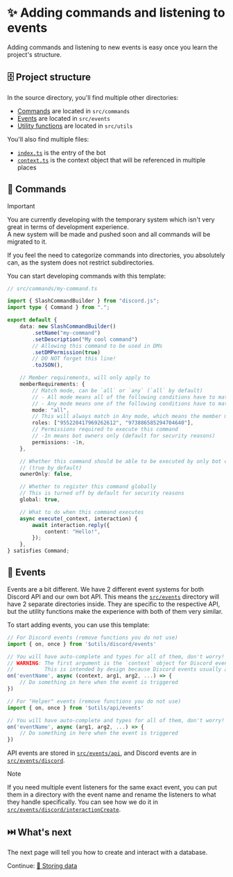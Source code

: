 # ✨ Adding commands and listening to events

Adding commands and listening to new events is easy once you learn the project's structure.

## 🗄️ Project structure

In the source directory, you'll find multiple other directories:

-   [Commands](#💬-commands) are located in `src/commands`
-   [Events](#🚩-events) are located in `src/events`
-   [Utility functions](../src/utils) are located in `src/utils`

You'll also find multiple files:

-   [`index.ts`](../src/index.ts) is the entry of the bot
-   [`context.ts`](../src/context.ts) is the context object that will be referenced in multiple places

## 💬 Commands

> [!IMPORTANT]  
> You are currently developing with the temporary system which isn't very great in terms of development experience.  
> A new system will be made and pushed soon and all commands will be migrated to it.

If you feel the need to categorize commands into directories, you absolutely can, as the system does not restrict subdirectories.

You can start developing commands with this template:

```ts
// src/commands/my-command.ts

import { SlashCommandBuilder } from "discord.js";
import type { Command } from ".";

export default {
    data: new SlashCommandBuilder()
        .setName("my-command")
        .setDescription("My cool command")
        // Allowing this command to be used in DMs
        .setDMPermission(true)
        // DO NOT forget this line!
        .toJSON(),

    // Member requirements, will only apply to
    memberRequirements: {
        // Match mode, can be `all` or `any` (`all` by default)
        // - All mode means all of the following conditions have to match
        // - Any mode means one of the following conditions have to match
        mode: "all",
        // This will always match in Any mode, which means the member must have one of these roles to pass
        roles: ["955220417969262612", "973886585294704640"],
        // Permissions required to execute this command
        // -1n means bot owners only (default for security reasons)
        permissions: -1n,
    },

    // Whether this command should be able to be executed by only bot owners
    // (true by default)
    ownerOnly: false,

    // Whether to register this command globally
    // This is turned off by default for security reasons
    global: true,

    // What to do when this command executes
    async execute(_context, interaction) {
        await interaction.reply({
            content: "Hello!",
        });
    },
} satisfies Command;
```

## 🚩 Events

Events are a bit different. We have 2 different event systems for both Discord API and our own bot API. This means the [`src/events`](../src/events) directory will have 2 separate directories inside. They are specific to the respective API, but the utility functions make the experience with both of them very similar.

To start adding events, you can use this template:

```ts
// For Discord events (remove functions you do not use)
import { on, once } from '$utils/discord/events'

// You will have auto-complete and types for all of them, don't worry!
// WARNING: The first argument is the `context` object for Discord events
//          This is intended by design because Discord events usually always use it.
on('eventName', async (context, arg1, arg2, ...) => {
    // Do something in here when the event is triggered
})
```

```ts
// For "Helper" events (remove functions you do not use)
import { on, once } from '$utils/api/events'

// You will have auto-complete and types for all of them, don't worry!
on('eventName', async (arg1, arg2, ...) => {
    // Do something in here when the event is triggered
})
```

API events are stored in [`src/events/api`](../src/events/api), and Discord events are in [`src/events/discord`](../src/events/discord).

> [!NOTE]  
> If you need multiple event listeners for the same exact event, you can put them in a directory with the event name and rename the listeners to what they handle specifically. You can see how we do it in [`src/events/discord/interactionCreate`](../src/events/discord/interactionCreate).

## ⏭️ What's next

The next page will tell you how to create and interact with a database.

Continue: [🫙 Storing data](./5_databases.md)
